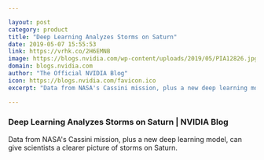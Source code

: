 ```yaml
---

layout: post
category: product
title: "Deep Learning Analyzes Storms on Saturn"
date: 2019-05-07 15:55:53
link: https://vrhk.co/2H6EMNB
image: https://blogs.nvidia.com/wp-content/uploads/2019/05/PIA12826.jpg
domain: blogs.nvidia.com
author: "The Official NVIDIA Blog"
icon: https://blogs.nvidia.com/favicon.ico
excerpt: "Data from NASA's Cassini mission, plus a new deep learning model, can give scientists a clearer picture of storms on Saturn."

---
```


### Deep Learning Analyzes Storms on Saturn | NVIDIA Blog

Data from NASA's Cassini mission, plus a new deep learning model, can give scientists a clearer picture of storms on Saturn.